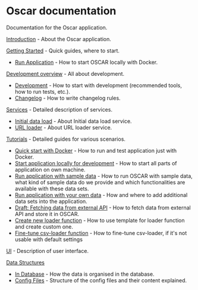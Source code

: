 # Oscar documentation

Documentation for the Oscar application.

[Introduction](./introduction.md) - About the Oscar application.

[Getting Started](./getting-started/README.md) - Quick guides, where to start.

- [Run Application](./getting-started/run-application.md) - How to start OSCAR locally with Docker.

[Development overview](./development/README.md) - All about development.

- [Development](./development/development.md) - How to start with development (recommended tools, how to run tests, etc.).
- [Changelog](./development/changelog.md) - How to write changelog rules.

[Services](./services/README.md) - Detailed description of services.

- [Initial data load](./services/initial-data-load.md) - About Initial data load service.
- [URL loader](./services/url-loader.md) - About URL loader service.

[Tutorials](./tutorials/README.md) - Detailed guides for various scenarios.

- [Quick start with Docker](./tutorials/quick-start.md) - How to run and test application just with Docker.
- [Start application locally for development](./tutorials/advanced/start-application-locally-for-development.md) - How to start all parts of application on own machine.
- [Run application with sample data](./tutorials/advanced/run-application-with-sample-data.md) - How to run OSCAR with sample data, what kind of sample data do we provide and which functionalities are available with these data sets.
- [Run application with your own data](./tutorials/advanced/run-application-with-own-data.md) - How and where to add additional data sets into the application.
- [Draft: Fetching data from external API](./tutorials/advanced/fetching-data-from-external-api) - How to fetch data from external API and store it in OSCAR.
- [Create new loader function](./tutorials/advanced/create-new-loader-function-from-template.md) - How to use template for loader function and create custom one.
- [Fine-tune csv-loader function](./tutorials/advanced/fine-tune-csv-loader-function.md) - How to fine-tune csv-loader, if it's not usable with default settings

[UI](./UI/README.md) - Description of user interface.

[Data Structures](./data-structures/README.md)

- [In Database](./data-structures/in-database.md) - How the data is organised in the database.
- [Config Files](./data-structures/config-files.md) - Structure of the config files and their content explained.
